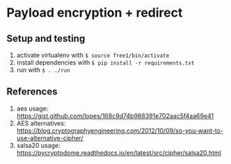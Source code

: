 # Payload encryption + redirect

## Setup and testing

1. activate virtualenv with `$ source free1/bin/activate`
2. install dependencies with `$ pip install -r requirements.txt`
3. run with `$ . ./run`

## References

1. aes usage: https://gist.github.com/lopes/168c9d74b988391e702aac5f4aa69e41
2. AES alternatives: https://blog.cryptographyengineering.com/2012/10/09/so-you-want-to-use-alternative-cipher/
3. salsa20 usage: https://pycryptodome.readthedocs.io/en/latest/src/cipher/salsa20.html
